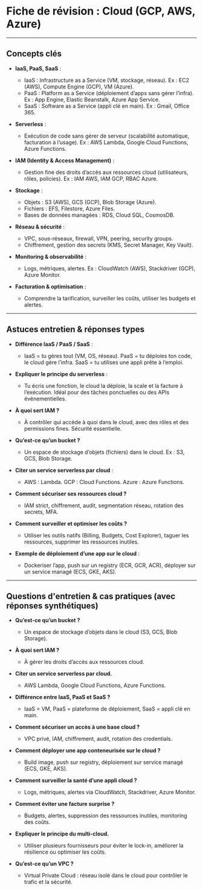 # Fiche de révision : Cloud (GCP, AWS, Azure)

---

## Concepts clés

- **IaaS, PaaS, SaaS** :
  - IaaS : Infrastructure as a Service (VM, stockage, réseau). Ex : EC2 (AWS), Compute Engine (GCP), VM (Azure).
  - PaaS : Platform as a Service (déploiement d’apps sans gérer l’infra). Ex : App Engine, Elastic Beanstalk, Azure App Service.
  - SaaS : Software as a Service (appli clé en main). Ex : Gmail, Office 365.

- **Serverless** :
  - Exécution de code sans gérer de serveur (scalabilité automatique, facturation à l’usage). Ex : AWS Lambda, Google Cloud Functions, Azure Functions.

- **IAM (Identity & Access Management)** :
  - Gestion fine des droits d’accès aux ressources cloud (utilisateurs, rôles, policies). Ex : IAM AWS, IAM GCP, RBAC Azure.

- **Stockage** :
  - Objets : S3 (AWS), GCS (GCP), Blob Storage (Azure).
  - Fichiers : EFS, Filestore, Azure Files.
  - Bases de données managées : RDS, Cloud SQL, CosmosDB.

- **Réseau & sécurité** :
  - VPC, sous-réseaux, firewall, VPN, peering, security groups.
  - Chiffrement, gestion des secrets (KMS, Secret Manager, Key Vault).

- **Monitoring & observabilité** :
  - Logs, métriques, alertes. Ex : CloudWatch (AWS), Stackdriver (GCP), Azure Monitor.

- **Facturation & optimisation** :
  - Comprendre la tarification, surveiller les coûts, utiliser les budgets et alertes.

---

## Astuces entretien & réponses types

- **Différence IaaS / PaaS / SaaS** :
  - IaaS = tu gères tout (VM, OS, réseau). PaaS = tu déploies ton code, le cloud gère l’infra. SaaS = tu utilises une appli prête à l’emploi.

- **Expliquer le principe du serverless** :
  - Tu écris une fonction, le cloud la déploie, la scale et la facture à l’exécution. Idéal pour des tâches ponctuelles ou des APIs événementielles.

- **À quoi sert IAM ?**
  - À contrôler qui accède à quoi dans le cloud, avec des rôles et des permissions fines. Sécurité essentielle.

- **Qu’est-ce qu’un bucket ?**
  - Un espace de stockage d’objets (fichiers) dans le cloud. Ex : S3, GCS, Blob Storage.

- **Citer un service serverless par cloud** :
  - AWS : Lambda. GCP : Cloud Functions. Azure : Azure Functions.

- **Comment sécuriser ses ressources cloud ?**
  - IAM strict, chiffrement, audit, segmentation réseau, rotation des secrets, MFA.

- **Comment surveiller et optimiser les coûts ?**
  - Utiliser les outils natifs (Billing, Budgets, Cost Explorer), taguer les ressources, supprimer les ressources inutiles.

- **Exemple de déploiement d’une app sur le cloud** :
  - Dockeriser l’app, push sur un registry (ECR, GCR, ACR), déployer sur un service managé (ECS, GKE, AKS).

---

## Questions d'entretien & cas pratiques (avec réponses synthétiques)

- **Qu’est-ce qu’un bucket ?**
  - Un espace de stockage d’objets dans le cloud (S3, GCS, Blob Storage).

- **À quoi sert IAM ?**
  - À gérer les droits d’accès aux ressources cloud.

- **Citer un service serverless par cloud.**
  - AWS Lambda, Google Cloud Functions, Azure Functions.

- **Différence entre IaaS, PaaS et SaaS ?**
  - IaaS = VM, PaaS = plateforme de déploiement, SaaS = appli clé en main.

- **Comment sécuriser un accès à une base cloud ?**
  - VPC privé, IAM, chiffrement, audit, rotation des credentials.

- **Comment déployer une app conteneurisée sur le cloud ?**
  - Build image, push sur registry, déploiement sur service managé (ECS, GKE, AKS).

- **Comment surveiller la santé d’une appli cloud ?**
  - Logs, métriques, alertes via CloudWatch, Stackdriver, Azure Monitor.

- **Comment éviter une facture surprise ?**
  - Budgets, alertes, suppression des ressources inutiles, monitoring des coûts.

- **Expliquer le principe du multi-cloud.**
  - Utiliser plusieurs fournisseurs pour éviter le lock-in, améliorer la résilience ou optimiser les coûts.

- **Qu’est-ce qu’un VPC ?**
  - Virtual Private Cloud : réseau isolé dans le cloud pour contrôler le trafic et la sécurité.
